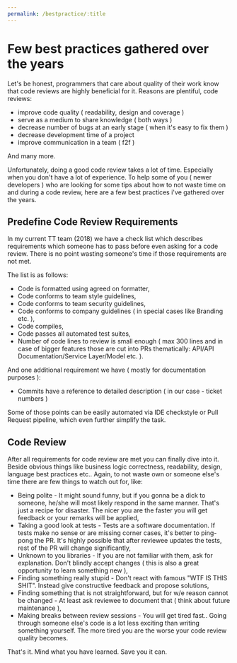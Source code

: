 ```yaml
---
permalink: /bestpractice/:title
---
```


# Few best practices gathered over the years

Let's be honest, programmers that care about quality of their work know that code reviews are highly beneficial for it.
Reasons are plentiful, code reviews:

- improve code quality ( readability, design and coverage )
- serve as a medium to share knowledge ( both ways )
- decrease number of bugs at an early stage ( when it's easy to fix them )
- decrease development time of a project
- improve communication in a team ( f2f )

And many more.

Unfortunately, doing a good code review takes a lot of time. Especially when you don't have a lot of experience.
To help some of you ( newer developers ) who are looking for some tips about how to not waste time on and during a code review,
here are a few best practices i've gathered over the years.

## Predefine Code Review Requirements

In my current TT team (2018) we have a check list which describes requirements which someone has to pass before even asking for a code review.
There is no point wasting someone's time if those requirements are not met.

The list is as follows:

* Code is formatted using agreed on formatter,
* Code conforms to team style guidelines,
* Code conforms to team security guidelines,
* Code conforms to company guidelines ( in special cases like Branding etc. ),
* Code compiles,
* Code passes all automated test suites,
* Number of code lines to review is small enough ( max 300 lines and in case of bigger features those are cut into PRs thematically: API/API Documentation/Service Layer/Model etc. ).

And one additional requirement we have ( mostly for documentation purposes ):

* Commits have a reference to detailed description ( in our case - ticket numbers )

Some of those points can be easily automated via IDE checkstyle or Pull Request pipeline, which even further simplify the task.

## Code Review

After all requirements for code review are met you can finally dive into it. Beside obvious things like business logic correctness, readability, design, language best practices etc.. Again, to not waste own or someone else's time there are few things to watch out for, like:

* Being polite - It might sound funny, but if you gonna be a dick to someone, he/she will most likely respond in the same manner. That's just a recipe for disaster. The nicer you are the faster you will get feedback or your remarks will be applied,
* Taking a good look at tests -  Tests are a software documentation. If tests make no sense or are missing corner cases, it's better to ping-pong the PR. It's highly possible that after reviewee updates the tests, rest of the PR will change significantly,
* Unknown to you libraries -  If you are not familiar with them, ask for explanation. Don't blindly accept changes ( this is also a great opportunity to learn something new ),
* Finding something really stupid - Don't react with famous "WTF IS THIS SHIT". Instead give constructive feedback and propose solutions,
* Finding something that is not straightforward, but for w/e reason cannot be changed - At least ask reviewee to document that ( think about future maintenance ),
* Making breaks between review sessions - You will get tired fast.. Going through someone else's code is a lot less exciting than writing something yourself. The more tired you are the worse your code review quality becomes.

That's it. Mind what you have learned. Save you it can.